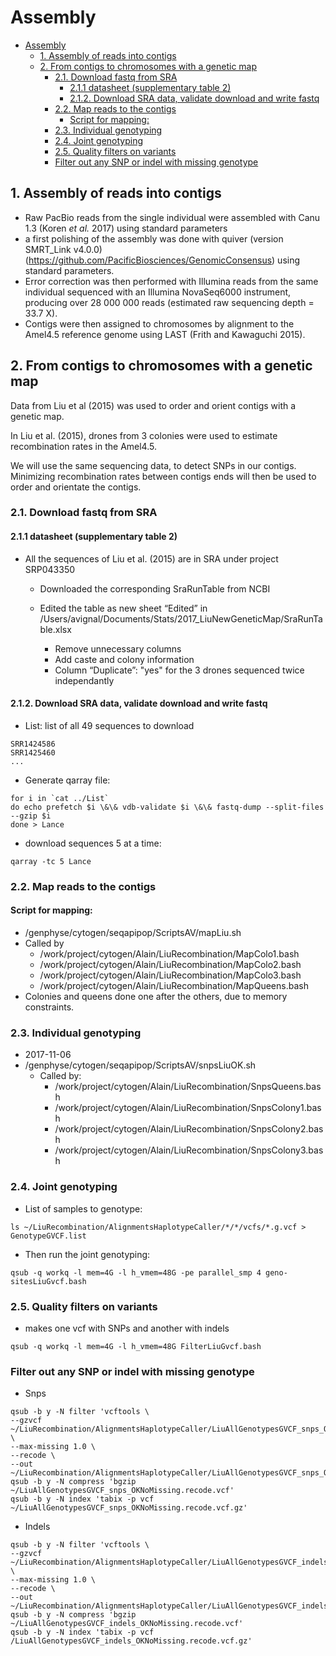 # Assembly

<!-- MDTOC maxdepth:6 firsth1:1 numbering:0 flatten:0 bullets:1 updateOnSave:1 -->

- [Assembly](#assembly)   
   - [1. Assembly of reads into contigs](#1-assembly-of-reads-into-contigs)   
   - [2. From contigs to chromosomes with a genetic map](#2-from-contigs-to-chromosomes-with-a-genetic-map)   
      - [2.1. Download fastq from SRA](#21-download-fastq-from-sra)   
         - [2.1.1 datasheet (supplementary table 2)](#211-datasheet-supplementary-table-2)   
         - [2.1.2. Download SRA data, validate download and write fastq](#212-download-sra-data-validate-download-and-write-fastq)   
      - [2.2. Map reads to the contigs](#22-map-reads-to-the-contigs)   
         - [Script for mapping:](#script-for-mapping)   
      - [2.3. Individual genotyping](#23-individual-genotyping)   
      - [2.4. Joint genotyping](#24-joint-genotyping)   
      - [2.5. Quality filters on variants](#25-quality-filters-on-variants)   
      - [Filter out any SNP or indel with missing genotype](#filter-out-any-snp-or-indel-with-missing-genotype)   

<!-- /MDTOC -->

## 1. Assembly of reads into contigs

* Raw PacBio reads from the single individual were assembled with Canu 1.3 (Koren *et al.* 2017) using standard parameters
* a first polishing of the assembly was done with quiver (version SMRT_Link v4.0.0) (https://github.com/PacificBiosciences/GenomicConsensus) using standard parameters.
* Error correction was then performed with Illumina reads from the same individual sequenced with an Illumina NovaSeq6000 instrument, producing over 28 000 000 reads (estimated raw sequencing depth = 33.7 X).
* Contigs were then assigned to chromosomes by alignment to the Amel4.5 reference genome using LAST (Frith and Kawaguchi 2015).

## 2. From contigs to chromosomes with a genetic map

Data from Liu et al (2015) was used to order and orient contigs with a genetic map.

In Liu et al. (2015), drones from 3 colonies were used to estimate recombination rates in the Amel4.5.

We will use the same sequencing data, to detect SNPs in our contigs. Minimizing recombination rates between contigs ends will then be used to order and orientate the contigs.

### 2.1. Download fastq from SRA

#### 2.1.1 datasheet (supplementary table 2)

* All the sequences of Liu et al. (2015) are in SRA under project SRP043350
  * Downloaded the corresponding SraRunTable from NCBI

  * Edited the table  as new sheet “Edited” in /Users/avignal/Documents/Stats/2017_LiuNewGeneticMap/SraRunTable.xlsx

    * Remove unnecessary columns
    * Add caste and colony information
    * Column “Duplicate”: "yes" for the 3 drones sequenced twice independantly

#### 2.1.2. Download SRA data, validate download and write fastq
* List: list of all 49 sequences to download
```
SRR1424586
SRR1425460
...
```

* Generate qarray file:

```
for i in `cat ../List`
do echo prefetch $i \&\& vdb-validate $i \&\& fastq-dump --split-files --gzip $i
done > Lance
```

* download sequences 5 at a time:

```
qarray -tc 5 Lance
```


### 2.2. Map reads to the contigs

#### Script for mapping:
* /genphyse/cytogen/seqapipop/ScriptsAV/mapLiu.sh
* Called by
  * /work/project/cytogen/Alain/LiuRecombination/MapColo1.bash
  * /work/project/cytogen/Alain/LiuRecombination/MapColo2.bash
  * /work/project/cytogen/Alain/LiuRecombination/MapColo3.bash
  * /work/project/cytogen/Alain/LiuRecombination/MapQueens.bash
* Colonies and queens done one after the others, due to memory constraints.

### 2.3. Individual genotyping
* 2017-11-06
* /genphyse/cytogen/seqapipop/ScriptsAV/snpsLiuOK.sh
    * Called by:
        * /work/project/cytogen/Alain/LiuRecombination/SnpsQueens.bash
        * /work/project/cytogen/Alain/LiuRecombination/SnpsColony1.bash
        * /work/project/cytogen/Alain/LiuRecombination/SnpsColony2.bash
        * /work/project/cytogen/Alain/LiuRecombination/SnpsColony3.bash

### 2.4. Joint genotyping
* List of samples to genotype:
```{bash, eval=FALSE}
ls ~/LiuRecombination/AlignmentsHaplotypeCaller/*/*/vcfs/*.g.vcf > GenotypeGVCF.list
```

* Then run the joint genotyping:
```{bash, eval=FALSE}
qsub -q workq -l mem=4G -l h_vmem=48G -pe parallel_smp 4 geno-sitesLiuGvcf.bash
```

### 2.5. Quality filters on variants
* makes one vcf with SNPs and another with indels
```{bash, eval=FALSE}
qsub -q workq -l mem=4G -l h_vmem=48G FilterLiuGvcf.bash
```

### Filter out any SNP or indel with missing genotype
* Snps

```
qsub -b y -N filter 'vcftools \
--gzvcf ~/LiuRecombination/AlignmentsHaplotypeCaller/LiuAllGenotypesGVCF_snps_OK.vcf.gz \
--max-missing 1.0 \
--recode \
--out ~/LiuRecombination/AlignmentsHaplotypeCaller/LiuAllGenotypesGVCF_snps_OKNoMissing'
qsub -b y -N compress 'bgzip ~/LiuAllGenotypesGVCF_snps_OKNoMissing.recode.vcf'
qsub -b y -N index 'tabix -p vcf ~/LiuAllGenotypesGVCF_snps_OKNoMissing.recode.vcf.gz'
```

* Indels

```
qsub -b y -N filter 'vcftools \
--gzvcf ~/LiuRecombination/AlignmentsHaplotypeCaller/LiuAllGenotypesGVCF_indels_OK.vcf.gz \
--max-missing 1.0 \
--recode \
--out ~/LiuRecombination/AlignmentsHaplotypeCaller/LiuAllGenotypesGVCF_indels_OKNoMissing'
qsub -b y -N compress 'bgzip ~/LiuAllGenotypesGVCF_indels_OKNoMissing.recode.vcf'
qsub -b y -N index 'tabix -p vcf /LiuAllGenotypesGVCF_indels_OKNoMissing.recode.vcf.gz'
```
